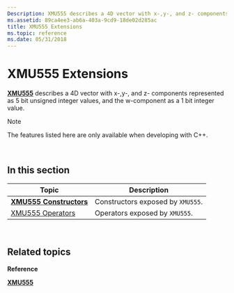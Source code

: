 ```yaml
---
Description: XMU555 describes a 4D vector with x-,y-, and z- components represented as 5 bit unsigned integer values, and the w-component as a 1 bit integer value.
ms.assetid: 89ca4ee3-ab6a-403a-9cd9-18de02d285ac
title: XMU555 Extensions
ms.topic: reference
ms.date: 05/31/2018
---
```


# XMU555 Extensions

[**XMU555**](/windows/win32/api/directxpackedvector/ns-directxpackedvector-xmu555) describes a 4D vector with x-,y-, and z- components represented as 5 bit unsigned integer values, and the w-component as a 1 bit integer value.

> [!Note]  
> The features listed here are only available when developing with C++.

 

## In this section



| Topic                                                   | Description                                  |
|---------------------------------------------------------|----------------------------------------------|
| [**XMU555 Constructors**](xmu555-ctor.md)<br/>   | Constructors exposed by `XMU555`.<br/> |
| [XMU555 Operators](ovw-xmu555-operators.md)<br/> | Operators exposed by `XMU555`.<br/>    |



 

## Related topics

<dl> <dt>

**Reference**
</dt> <dt>

[**XMU555**](/windows/win32/api/directxpackedvector/ns-directxpackedvector-xmu555)
</dt> </dl>

 

 